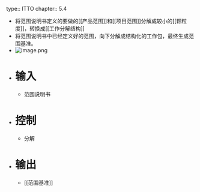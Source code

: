 type:: ITTO
chapter:: 5.4

- 将范围说明书定义的要做的[[产品范围]]和[[项目范围]]分解成较小的[[颗粒度]]，转换成[[工作分解结构]]
- 将范围说明书中已经定义好的范围，向下分解成结构化的工作包，最终生成范围基准。
- ![image.png](../assets/image_1747727981417_0.png)
- # 输入
	- 范围说明书
- # 控制
	- 分解
- # 输出
	- [[范围基准]]